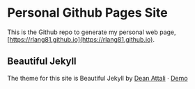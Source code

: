 
# Personal Github Pages Site

This is the Github repo to generate my personal web page, [https://rlang81.github.io](https://rlang81.github.io).

## Beautiful Jekyll

The theme for this site is Beautiful Jekyll by [Dean Attali](https://deanattali.com) &middot; [Demo](https://beautifuljekyll.com/)
